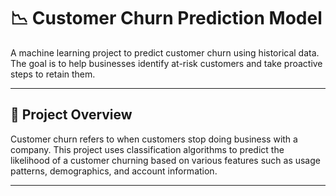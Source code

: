 # 📉 Customer Churn Prediction Model

A machine learning project to predict customer churn using historical data. The goal is to help businesses identify at-risk customers and take proactive steps to retain them.

---

## 🧠 Project Overview

Customer churn refers to when customers stop doing business with a company. This project uses classification algorithms to predict the likelihood of a customer churning based on various features such as usage patterns, demographics, and account information.

---
